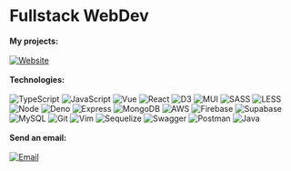 <h1>Fullstack WebDev</h1>

<strong>My projects:</strong>
<br><br>
<a href="https://andrewkagotho.github.io/portfolio/">
<img src="https://img.shields.io/badge/portfolio-fff?style=for-the-badge&logo=googlechrome" alt="Website">
</a>
<br><br>
<strong>Technologies:</strong>
<br><br>
<img src="https://img.shields.io/badge/typescript-323767?style=for-the-badge&logo=typescript" alt="TypeScript">
<img src="https://img.shields.io/badge/javascript-42498a?style=for-the-badge&logo=javascript" alt="JavaScript">
<img src="https://img.shields.io/badge/vue-535cac?style=for-the-badge&logo=vue.js" alt="Vue">
<img src="https://img.shields.io/badge/react-323767?style=for-the-badge&logo=react" alt="React">
<img src="https://img.shields.io/badge/d3-42498a?style=for-the-badge&logo=d3" alt="D3">
<img src="https://img.shields.io/badge/mui-535cac?style=for-the-badge&logo=mui" alt="MUI">
<img src="https://img.shields.io/badge/sass-323767?style=for-the-badge&logo=sass" alt="SASS">
<img src="https://img.shields.io/badge/less-42498a?style=for-the-badge&logo=less" alt="LESS">
<img src="https://img.shields.io/badge/node.js-535cac?style=for-the-badge&logo=node.js" alt="Node">
<img src="https://img.shields.io/badge/deno-323767?style=for-the-badge&logo=deno" alt="Deno">
<img src="https://img.shields.io/badge/express-42498a?style=for-the-badge&logo=express" alt="Express">
<img src="https://img.shields.io/badge/mongodb-535cac?style=for-the-badge&logo=mongodb" alt="MongoDB">
<img src="https://img.shields.io/badge/aws-323767?style=for-the-badge&logo=amazonwebservices" alt="AWS">
<img src="https://img.shields.io/badge/firebase-42498a?style=for-the-badge&logo=firebase" alt="Firebase">
<img src="https://img.shields.io/badge/supabase-535cac?style=for-the-badge&logo=supabase" alt="Supabase">
<img src="https://img.shields.io/badge/mysql-323767?style=for-the-badge&logo=mysql" alt="MySQL">
<img src="https://img.shields.io/badge/git-42498a?style=for-the-badge&logo=git" alt="Git">
<img src="https://img.shields.io/badge/vim-535cac?style=for-the-badge&logo=vim" alt="Vim">
<img src="https://img.shields.io/badge/sequelize-323767?style=for-the-badge&logo=sequelize" alt="Sequelize">
<img src="https://img.shields.io/badge/swagger-42498a?style=for-the-badge&logo=swagger" alt="Swagger">
<img src="https://img.shields.io/badge/postman-535cac?style=for-the-badge&logo=postman" alt="Postman">
<img src="https://img.shields.io/badge/java-323767?style=for-the-badge&logo=java" alt="Java">
<br><br>
<strong>Send an email:</strong>
<br><br>
<a href="mailto:andrewkagotho7@live.com?subject=Hello">
<img src="https://img.shields.io/badge/email-fff?style=for-the-badge&logo=gmail" alt="Email">
</a>
